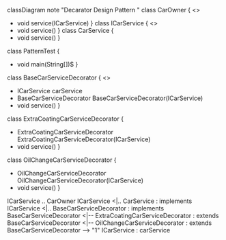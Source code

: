 classDiagram
 note "Decarator Design Pattern "
class CarOwner {
    <<Client>>
+ void service(ICarService)
}
class ICarService { 
<<interface>>
+ void service()
}
class CarService { 
+ void service()
}

class PatternTest { 
+ void main(String[])$
}

class BaseCarServiceDecorator { 
<<abstract>>
+ ICarService carService
+ BaseCarServiceDecorator BaseCarServiceDecorator(ICarService)
+ void service()
}

class ExtraCoatingCarServiceDecorator { 
+ ExtraCoatingCarServiceDecorator ExtraCoatingCarServiceDecorator(ICarService)
+ void service()
}



class OilChangeCarServiceDecorator { 
+ OilChangeCarServiceDecorator OilChangeCarServiceDecorator(ICarService)
+ void service()
}


ICarService .. CarOwner
ICarService <|.. CarService : implements
ICarService <|.. BaseCarServiceDecorator : implements
BaseCarServiceDecorator <|-- ExtraCoatingCarServiceDecorator  : extends
BaseCarServiceDecorator <|-- OilChangeCarServiceDecorator  : extends
BaseCarServiceDecorator --> "1" ICarService : carService